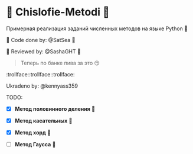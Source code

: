 # :dragon: Chislofie-Metodi :dragon:

Примерная реализация заданий численных методов на языке Python :snake:

:monkey: Code done by:  @SatSea :frog:

:panda_face: Reviewed by:  @SashaGHT :swan:

> Теперь по банке пива за это 😏

:trollface::trollface::trollface:

Ukradeno by: @kennyass359

TODO:
- [x] **Метод половинного деления** 🐌
- [x] **Метод касательных** 🐸
- [x] **Метод хорд** :ant:
- [ ] **Метод Гаусса** 🐬

